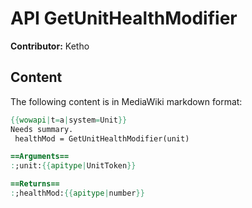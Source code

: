 # API GetUnitHealthModifier

**Contributor:** Ketho

## Content

The following content is in MediaWiki markdown format:

```mediawiki
{{wowapi|t=a|system=Unit}}
Needs summary.
 healthMod = GetUnitHealthModifier(unit)

==Arguments==
:;unit:{{apitype|UnitToken}}

==Returns==
:;healthMod:{{apitype|number}}
```